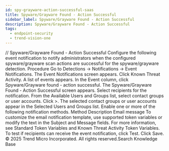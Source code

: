 ```yaml
---
id: spy-grayware-action-successful-saas
title: Spyware/Grayware Found - Action Successful
sidebar_label: Spyware/Grayware Found - Action Successful
description: Spyware/Grayware Found - Action Successful
tags:
  - endpoint-security
  - trend-vision-one
---
```


/*<![CDATA[*/ $('#title').html($('meta[name=map-description]').attr('content')); /*]]>*/ Spyware/Grayware Found - Action Successful Configure the following event notification to notify administrators when the configured spyware/grayware scan actions are successful for the spyware/grayware detection. Procedure Go to Detections → Notifications → Event Notifications. The Event Notifications screen appears. Click Known Threat Activity. A list of events appears. In the Event column, click Spyware/Grayware found - action successful. The Spyware/Grayware Found - Action Successful screen appears. Select recipients for the notification. From the Available Users and Groups list, select contact groups or user accounts. Click >. The selected contact groups or user accounts appear in the Selected Users and Groups list. Enable one or more of the following notification methods. Method Description Email message To customize the email notification template, use supported token variables or modify the text in the Subject and Message fields. For more information, see Standard Token Variables and Known Threat Activity Token Variables. To test if recipients can receive the event notification, click Test. Click Save. © 2025 Trend Micro Incorporated. All rights reserved.Search Knowledge Base